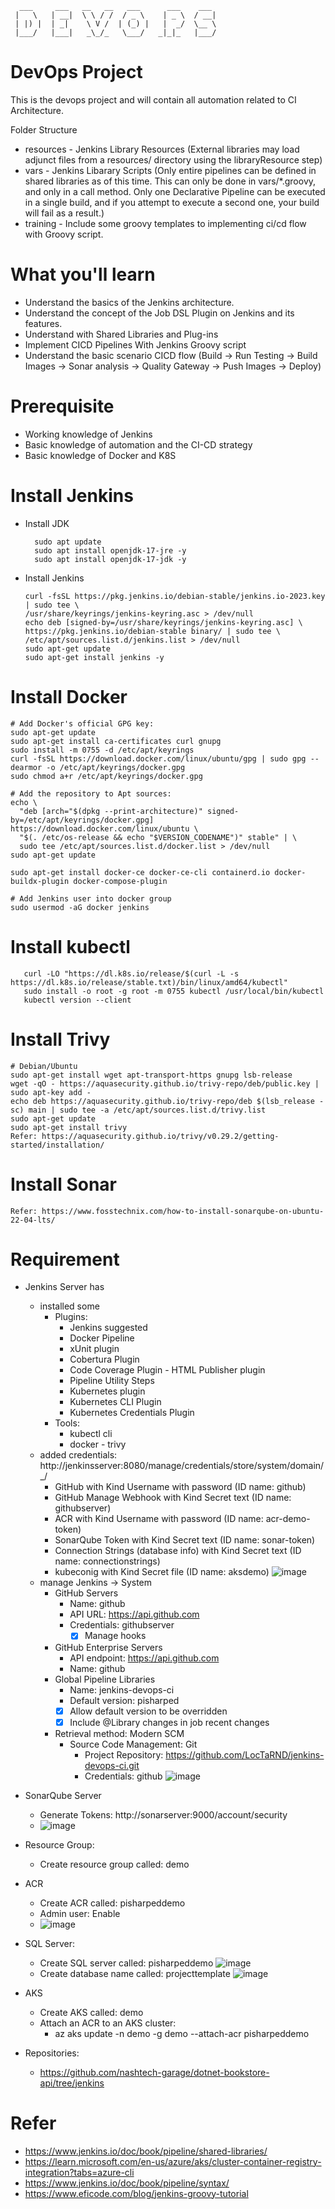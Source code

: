       ___     ___   __   __   ___      ___    ___   
     |   \   | __|  \ \ / /  / _ \    | _ \  / __|  
     | |) |  | _|    \ V /  | (_) |   |  _/  \__ \  
     |___/   |___|   _\_/_   \___/   _|_|_   |___/  

# DevOps Project
This is the devops project and will contain all automation related to CI Architecture. 


Folder Structure
 - resources - Jenkins Library Resources (External libraries may load adjunct files from a resources/ directory using the libraryResource step)
 - vars - Jenkins Libarary Scripts (Only entire pipelines can be defined in shared libraries as of this time. This can only be done in vars/*.groovy, and only in a call method. Only one Declarative Pipeline can be executed in a single build, and if you attempt to execute a second one, your build will fail as a result.)
 - training - Include some groovy templates to implementing ci/cd flow with Groovy script.

# What you'll learn
- Understand the basics of the Jenkins architecture.
- Understand the concept of the Job DSL Plugin on Jenkins and its features.
- Understand with Shared Libraries and Plug-ins
- Implement CICD Pipelines With Jenkins Groovy script
- Understand the basic scenario CICD flow (Build -> Run Testing -> Build Images -> Sonar analysis -> Quality Gateway -> Push Images -> Deploy)

# Prerequisite
- Working knowledge of Jenkins
- Basic knowledge of automation and the CI-CD strategy
- Basic knowledge of Docker and K8S

# Install Jenkins
- Install JDK
  	```
      sudo apt update
      sudo apt install openjdk-17-jre -y
      sudo apt install openjdk-17-jdk -y
   	```
- Install Jenkins
  	```
   curl -fsSL https://pkg.jenkins.io/debian-stable/jenkins.io-2023.key | sudo tee \
  /usr/share/keyrings/jenkins-keyring.asc > /dev/null
   echo deb [signed-by=/usr/share/keyrings/jenkins-keyring.asc] \
  https://pkg.jenkins.io/debian-stable binary/ | sudo tee \
  /etc/apt/sources.list.d/jenkins.list > /dev/null
   sudo apt-get update
   sudo apt-get install jenkins -y
   	```
# Install Docker
```
# Add Docker's official GPG key:
sudo apt-get update
sudo apt-get install ca-certificates curl gnupg
sudo install -m 0755 -d /etc/apt/keyrings
curl -fsSL https://download.docker.com/linux/ubuntu/gpg | sudo gpg --dearmor -o /etc/apt/keyrings/docker.gpg
sudo chmod a+r /etc/apt/keyrings/docker.gpg

# Add the repository to Apt sources:
echo \
  "deb [arch="$(dpkg --print-architecture)" signed-by=/etc/apt/keyrings/docker.gpg] https://download.docker.com/linux/ubuntu \
  "$(. /etc/os-release && echo "$VERSION_CODENAME")" stable" | \
  sudo tee /etc/apt/sources.list.d/docker.list > /dev/null
sudo apt-get update

sudo apt-get install docker-ce docker-ce-cli containerd.io docker-buildx-plugin docker-compose-plugin

# Add Jenkins user into docker group
sudo usermod -aG docker jenkins
```

# Install kubectl
```
   curl -LO "https://dl.k8s.io/release/$(curl -L -s https://dl.k8s.io/release/stable.txt)/bin/linux/amd64/kubectl"
   sudo install -o root -g root -m 0755 kubectl /usr/local/bin/kubectl
   kubectl version --client
```

# Install Trivy
```
# Debian/Ubuntu 
sudo apt-get install wget apt-transport-https gnupg lsb-release
wget -qO - https://aquasecurity.github.io/trivy-repo/deb/public.key | sudo apt-key add -
echo deb https://aquasecurity.github.io/trivy-repo/deb $(lsb_release -sc) main | sudo tee -a /etc/apt/sources.list.d/trivy.list
sudo apt-get update
sudo apt-get install trivy
Refer: https://aquasecurity.github.io/trivy/v0.29.2/getting-started/installation/
```

# Install Sonar
```
Refer: https://www.fosstechnix.com/how-to-install-sonarqube-on-ubuntu-22-04-lts/
```

# Requirement
- Jenkins Server has
	- installed some
		- Plugins:
			- Jenkins suggested
 			- Docker Pipeline
			- xUnit plugin
			- Cobertura Plugin
			- Code Coverage Plugin
                  	- HTML Publisher plugin
			- Pipeline Utility Steps
			- Kubernetes plugin
   			- Kubernetes CLI Plugin
			- Kubernetes Credentials Plugin
		- Tools:
			- kubectl cli
			- docker
                  	- trivy
	- added credentials: http://jenkinsserver:8080/manage/credentials/store/system/domain/_/
		- GitHub with Kind Username with password (ID name: github)
  		- GitHub Manage Webhook with Kind Secret text (ID name: githubserver)	 
		- ACR with Kind Username with password (ID name: acr-demo-token)
		- SonarQube Token with Kind Secret text (ID name: sonar-token)
  		- Connection Strings (database info) with Kind Secret text (ID name: connectionstrings)
		- kubeconig with Kind Secret file (ID name: aksdemo)
  		![image](https://github.com/LocTaRND/jenkins-devops-ci/assets/17311899/ecec5fcf-223b-4de7-b402-0467e0d861dc) 
	- manage Jenkins -> System
 		- GitHub Servers
   			- Name: github
			- API URL: https://api.github.com
			- Credentials: githubserver
           		- [x] Manage hooks   
   		- GitHub Enterprise Servers
			- API endpoint: https://api.github.com
			- Name: github
		- Global Pipeline Libraries
			- Name: jenkins-devops-ci
			- Default version: pisharped
			- [x] Allow default version to be overridden
			- [x] Include @Library changes in job recent changes 
		- Retrieval method: Modern SCM
			- Source Code Management: Git
				- Project Repository: https://github.com/LocTaRND/jenkins-devops-ci.git
				- Credentials: github
    		![image](https://github.com/LocTaRND/jenkins-devops-ci/assets/17311899/6588341e-e645-468c-a6e7-10314b97c094)
 
- SonarQube Server
  	- Generate Tokens: http://sonarserver:9000/account/security
  	- ![image](https://github.com/LocTaRND/jenkins-devops-ci/assets/17311899/a7564c16-f262-4dc7-9491-e45a3fd68114)

- Resource Group:
	- Create resource group called: demo
- ACR
	- Create ACR called: pisharpeddemo 
  	- Admin user: Enable
  	- ![image](https://github.com/LocTaRND/jenkins-devops-ci/assets/17311899/3b68abf8-0c03-40b7-9625-ed909572462d)

- SQL Server:
	- Create SQL server called: pisharpeddemo
   	![image](https://github.com/LocTaRND/jenkins-devops-ci/assets/17311899/871904a6-2352-47c1-82a1-76c5f6dbe7ee)
	- Create database name called: projecttemplate
	![image](https://github.com/LocTaRND/jenkins-devops-ci/assets/17311899/fa5eee13-c7da-4c20-a671-c6a3b358c132)
 
- AKS
	- Create AKS called: demo
	- Attach an ACR to an AKS cluster:
   		- az aks update -n demo -g demo --attach-acr pisharpeddemo
- Repositories:
	- https://github.com/nashtech-garage/dotnet-bookstore-api/tree/jenkins
   
# Refer
- https://www.jenkins.io/doc/book/pipeline/shared-libraries/
- https://learn.microsoft.com/en-us/azure/aks/cluster-container-registry-integration?tabs=azure-cli
- https://www.jenkins.io/doc/book/pipeline/syntax/
- https://www.eficode.com/blog/jenkins-groovy-tutorial

